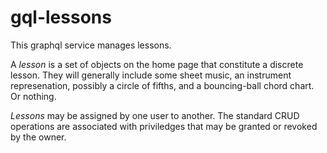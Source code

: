 # gql-lessons

This graphql service manages lessons.

A _lesson_ is a set of objects on the home page that constitute a discrete lesson. They will generally include some sheet music, an instrument represenation, possibly a circle of fifths, and a bouncing-ball chord chart. Or nothing.

_Lessons_ may be assigned by one user to another. The standard CRUD operations are associated with priviledges that may be granted or revoked by the owner.
